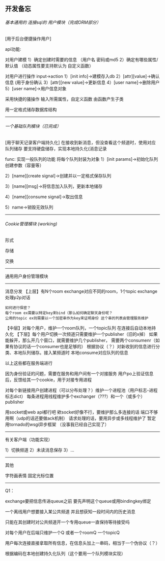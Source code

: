 ## 开发备忘

###### 基本通用的 连接sql的 用户模块（完成ORM部分）

[用于后台便捷操作用户] 

api功能:

对用户建模
1）确定创建时需要的信息 （用户名 密码或md5
2）确定有哪些属性/默认值
（动态属性要支持默认为 自定义函数）

对用户进行操作
input->action
1）[init info]->建模存入db
2）[attr][value]->确认信息 (用于身份确认
3）[attr][new value]->更新信息
4）[user name]->删除用户
5）[user name]->用户信息对象


采用快捷的骚操作
输入所需属性，自定义函数
由函数产生子类

用一定格式储存数据库结构

---

###### 一个基础队列模块（已完成）

[用于聊天记录客户端持久化]
在接收到新消息，但没查看这个频道时，使用对应队列储存
要支持硬盘储存，实现本地持久化(消息记录

func:
实现一般队列的功能
将每个队列封装为对象
1）[init params]->初始化队列创建参数（容量等）

2）[name][create signal]->创建并以一定格式保存队列

3）[name][msg]->将信息加入队列，更新本地储存

4）[name][consume signal]->取出信息

5）name->销毁无效队列

---

###### Cookie管理模块 (working)

形式

存储

交换

---

通用用户身份管理模块

---

消息分发
【上层】有N个room exchange对应不同的room，1个topic exchange处理p2p对话

	如何进行保密？
	每个room ex需要以特定key来bind（那么如何确定聊天身份呢？
	公用的topic ex则需要以一个加密串作为key来证明身份 这个串的列表由管理服务维护
【中层】对每个用户，维护一个room队列，一个topic队列 在连接后自动本地持久化
【下层】每个用户切换一次频道只需要维护一个publisher（旧的x掉）
	如果能躲开，那么开几个窗口，就需要维护几个publisher，
	需要两个consumenr（如果有协议的话一个consumer也是足够的）
	根据协议（？）对新收到的信息进行分类、本地队列储存。接入某频道时
	本地consume对应队列的信息

以上这些都在服务端进行

因为身份验证的问题，需要在服务和用户间有一个对接服务
用户po上验证信息后，反馈给其一个cookie，用于对接专用进程

对每个新链接用户创建进程（可以分布处理？）维护一个进程池（用户标志-进程标志dict）
每条进程用线程维护多个exchanger（???）和一个（或多个）publisher

用socket或web api都行吧 欸socket好像不行，要维护那么多连接的话 端口不够用啊（udp的话还要做ack机制）
请求处理的话，要用异步或多线程维护了 暂定用tornado的wsgi异步框架
（没事我已经自己实现了）

---

有关客户端（功能实现）

1）切换频道
2）未读消息保存
3）...

---

其他

字符画表情
固定光标位置

---

Q1：

exchange要把信息传进queue之前 要先声明这个queue或用bindingkey绑定 

一个离线用户想要接入某公共频道 并且想获知一段时间内的历史消息

只能在其创建时对公共频道开一个专用queue一直保持等待接受吗

对每个用户在后端只维护一个Q 或者一个roomQ 一个topicQ 

用户每次连接直接拿取所有信息，在信息头加上一串码，相当于一个伪协议（？）

根据编码在本地创建持久化队列（这个要用一个队列模块实现）
